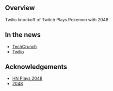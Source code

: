 ## Overview

Twilio knockoff of Twitch Plays Pokemon with 2048


## In the news

*   [TechCrunch](http://techcrunch.com/2014/10/23/twilio-project-turns-2048-into-a-multiplayer-game-that-you-play-by-text/)
*   [Twilio](https://www.twilio.com/blog/2014/12/12-hacks-of-christmas-day-6-twilio-plays-2048.html)


## Acknowledgements

* [HN Plays 2048](https://github.com/grant/hnplays2048)
* [2048](https://github.com/gabrielecirulli/2048)

